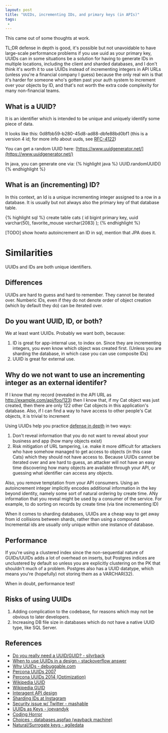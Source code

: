```yaml
---
layout: post
title: "UUIDs, incrementing IDs, and primary keys (in APIs)"
tags:
 -
---
```


This came out of some thoughts at work.

TL;DR defense in depth is good, it's possible but not unavoidable to have large-scale performance problems if you use uuid as your primary key, UUIDs can in some situations be a solution for having to generate IDs in multiple locations, including the client and sharded databases, and I don't think it's worth it to use UUIDs instead of incrementing integers in API URLs (unless you're a financial company I guess) because the only real win is that it's harder for someone who's gotten past your auth system to increment over your objects by ID, and that's not worth the extra code complexity for many non-financial teams.

## What is a UUID?

It is an identifier which is intended to be unique and uniquely identify some piece of data.

It looks like this: 0d8fbb59-b280-45d8-ad88-dbfe88bd0bf1 (this is a version 4 id; for more info about uuds, see [RFC-4122](https://www.ietf.org/rfc/rfc4122.txt))

You can get a random UUID here: [https://www.uuidgenerator.net/](https://www.uuidgenerator.net/)

In java, you can generate one via:  {% highlight java %} UUID.randomUUID()  {% endhighlight %}


## What is an (incrementing) ID?

In this context, an Id is a unique incrementing integer assigned to a row in a database. It is usually but not always also the primary key of that database table.

{% highlight sql %}
create table cats (
    id bigint primary key,
    uuid varchar(50),
    favorite_mouse varchar(2083)
);
{% endhighlight %}

[TODO] show howto autoincrement an ID in sql, mention that JPA does it.


# Similarities

UUIDs and IDs are both unique identifiers.

## Differences

UUIDs are hard to guess and hard to remember. They cannot be iterated over. Numberic IDs, even if they do not denote order of object creation (which by default they do) can be iterated over.


## Do you want UUID, ID, or both?

We at least want UUIDs. Probably we want both, because:

1. ID is great for app-internal use, to index on. Since they are incrementing integers, you even know which object was created first. (Unless you are sharding the database, in which case you can use composite IDs)
2. UUID is great for external use.

## Why do we not want to use an incrementing integer as an external identifer?

If I know that my record (revealed in the API URL as http://example.com/api/foo/123) then I know that, if my Cat object was just created, then there are only 122 other Cat objects in this application's database. Also, if I can find a way to have access to other people's Cat objects, it is trivial to increment

Using UUIDs help you practice [defense in depth](https://en.wikipedia.org/wiki/Defense_in_depth_(computing)) in two ways:

1. Don't reveal information that you do not want to reveal about your business and app (how many objects exist)
2. Risk mitigation of URL tampering, i.e. make it more difficult for attackers who have somehow managed to get access to objects (in this case Cats) which they should not have access to. Because UUIDs cannot be iterated over and are hard to guess, an attacker will not have an easy time discovering how many objects are available through your API, or guessing what identifier can access any objects.

Also, you remove temptation from your API consumers. Using an autoincrement integer implicitly encodes additional information in the key beyond identity, namely some sort of natural ordering by create time. ANy information that you reveal might be used by a consumer of the service. For example, to do sorting on records by create time (via tine incrementing ID)

When it comes to sharding databases, UUIDs are a cheap way to get away from id collisions between shards, rather than using a compound Incremental ids are usually only unique within one instance of database.


## Performance

If you're using a clustered index since the non-sequential nature of GUIDs/UUIDs adds a lot of overhead on inserts, but Postgres indices are unclustered by default so unless you are explicitly clustering on the PK that shouldn't much of a problem. Postgres also has a UUID datatype, which means you're (hopefully) not storing them as a VARCHAR(32).

When in doubt, performance test!


## Risks of using UUIDs

1. Adding complication to the codebase, for reasons which may not be obvious to later developers.
2. Increasing DB file size in databases which do not have a native UUID type, like SQL Server.


## References

- [Do you really need a UUID/GUID? - silvrback](https://rclayton.silvrback.com/do-you-really-need-a-uuid-guid)
- [When to use UUIDs in a design - stackoverflow answer](http://stackoverflow.com/a/786541/307743)
- [Why UUIDs - debuggable.com](http://debuggable.com/posts/why-uuids:48c906cc-7a6c-4f22-9e20-6ffd4834cda3)
- [Percona UUIDs 2007](https://www.percona.com/blog/2007/03/13/to-uuid-or-not-to-uuid/)
- [Percona UUIDs 2014 (Optimization)](https://www.percona.com/blog/2014/12/19/store-uuid-optimized-way/)
- [Wikipedia UUID](https://en.wikipedia.org/wiki/Universally_unique_identifier)
- [Wikipedia GUID](https://en.wikipedia.org/wiki/Globally_unique_identifier)
- [Interagent API design](https://github.com/interagent/http-api-design/issues/79)
- [Sharding IDs at Instagram](http://instagram-engineering.tumblr.com/post/10853187575/sharding-ids-at-instagram)
- [Security issue w/ Twitter - mashable](http://mashable.com/2015/04/28/twitter-earnings-selerity/#n0HUbOeIWZqq)
- [UUIDs as Keys - joevandyk](http://blog.joevandyk.com/2013/08/14/uuids-as-keys/)
- [Coding Horror](https://blog.codinghorror.com/primary-keys-ids-versus-guids/)
- [Choices - databases.aspfaq (wayback machine)](https://web.archive.org/web/20150511162734/http://databases.aspfaq.com/database/what-should-i-choose-for-my-primary-key.html)
- [Natural/Surrogate keys - agiledata](http://www.agiledata.org/essays/keys.html)
